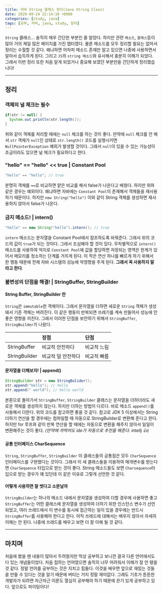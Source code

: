 ```yaml
---
title: 자바 String 클래스 정리(Java String Class)
date: 2020-09-24 22:14:10 +0900
categories: [study, java]
tags: [공부, 자바, java, study, 정리]
---
```


`String` 클래스... 솔직히 매우 간단한 부분인 줄 알았다. 하지만 관련 `메소드`, `클래스`등이 많아 거의 제일 많은 페이지를 가진 챕터였다. 물론 메소드를 모두 정리할 필요는 없어서 정리는 수월할 것 같다. 왜냐하면 어차피 메소드 존재만 알고 있으면 나중에 사용하면서 알아서 습득하게 된다. 그리고 `JS`의 `string 메소드`와 유사해서 충분히 이해가 되었다. 그래서 이번 정리 또한 처음 알게 되었거나 중요해 보였던 부분만을 간단하게 정리했습니다!

---

## 정리

### 객체의 널 체크는 필수

```java
if(str != null) {
  System.out.println(str.length());
}
```

위와 같이 객체를 처리할 때에는 `null` 체크를 하는 것이 좋다. 만약에 `null` 체크를 안 해서 `str` 객체가 `null`인 상태로 `str.length()` 코드를 실행시키면 `NullPointerException` 예외가 발생할 것이다. 그래서 `null`이 있을 수 있는 가능성이 조금이라도 있으면 널 체크가 필요하다고 한다.

### "hello" == "hello" << true | Constant Pool

```java
"hello" == "hello"; // true
```

분명히 객체를 `==`로 비교하면 얕은 비교를 해서 false가 나온다고 배웠다. 하지만 위와 같은 경우는 예외이다. 왜냐하면 자바에는 `Constant Pool`이 존재해서 객체들을 재사용하기 때문이다. 하지만 `new String("hello")` 이와 같이 String 객체를 생성하면 재사용하지 않아서 false가 나온다.

### 금지 메소드! | intern()

```java
"hello" == new String("hello").intern(); // true
```

`intern` 메소드는 문자열을 Constant Pool에서 참조하도록 바꿔준다. 그래서 위의 코드의 값이 `true`가 되는 것이다. 그래서 조심해야 할 것이 있다. 무차별적으로 `intern() `메소드를 사용하여 억지로 `Constant Pool`에 값을 할당하면 저장되는 영역은 한계가 있어서 메모리를 청소하는 단계를 거치게 된다. 이 작은 연산 하나를 빠르게 하기 위해서 한 행동 때문에 전체 자바 시스템의 성능에 악영향을 주게 된다. **그래서 꼭 사용하지 말라고 한다**.

### 불변성의 단점을 해결! | StringBuffer, StringBuilder

#### String Buffer, StringBuilder 란

`String`은 `immutable`한 객체이다. 그래서 문자열을 더하면 새로운 `String` 객체가 생성돼서 기존 객체는 버려진다. 이 같은 행동이 반복되면 쓰레기를 계속 만들어서 성능에 안 좋은 영향을 끼친다. 그래서 이러한 단점을 보안하기 위해서 `StringBuffer`, `StringBuilder`가 나왔다.

|               | 장점               | 단점        |
| :------------ | :----------------- | :---------- |
| StringBuffer  | 비교적 안전하다    | 비교적 느림 |
| StringBuilder | 비교적 덜 안전하다 | 비교적 빠름 |

#### 문자열을 더해보자! | append()

```java
StringBuilder str = new StringBulider();
str.append("hello"); // hello
str.append(" world"); // hello world
```

본론으로 돌아가서 `StringBuffer`, `StringBuilder` 클래스는 문자열을 더하더라도 새로운 객체를 생성하지 않는다. 하지만 더하는 방법이 다르다. 바로 메소드 `append()`를 사용해서 더한다. 위의 코드를 참고하면 좋을 것 같다. 참고로 JDK 5 이상에서는 String 더하기 연산을 할 경우에는 컴파일할 때 자동으로 StringBuilder로 변환해 준다고 한다. 하지만 for 루프와 같이 반복 연산을 할 때에는 자동으로 변환을 해주지 않아서 일일이 변환해주는 것이 좋다. _(만약에 까먹어도 ide가 자동으로 추전을 해준다. intellj 👍)_

#### 공통 인터페이스 CharSequence

`String`, `StringBuffer`, `StringBuilder` 이 클래스들의 공통점은 모두 `CharSequence` 인터페이스를 구현했다는 것이다. 그래서 이 세 클래스들을 이용하여 매개변수를 받는다면 `CharSequence` 타입으로 받는 것이 좋다. String 메소드들도 보면 `Charsequence`타입으로 받는 경우가 꽤 있던데 이 같은 이유로 그렇게 선언한 것 같다.

#### 어떻게 사용하면 잘 썻다고 소문날까

`StringBuilder`는 하나의 메소드 내에서 문자열을 생성하여 더할 경우에 사용하면 좋고 `StringBuffer`는 어떤 클래스에 문자열을 생성하여 더하기 위한 인스턴스 변수가 선언되었고, 여러 쓰레드에서 이 변수를 동시에 접근하는 일이 있을 경우에는 반드시 `StringBuffer`를 사용해야 한다고 한다. 아직 쓰레드에 대해서는 배우지 않아서 자세히 이해는 안 된다. 나중에 쓰레드를 배우고 보면 더 잘 이해 될 것 같다.

---

## 마치며

처음에 봤을 땐 내용이 많아서 두려웠지만 막상 공부하고 보니깐 결국 다른 언어에서도 다 있는 개념들이었다. 처음 접하는 언어였으면 솔직히 너무 어려워서 이해가 잘 안 됐을 것 같다. 정말 언어를 공부하는 것은 지치고 힘들다. 이것을 배우면 앞으로 재밌는 것들을 만들 수 있다는 것을 알기 때문에 버티는 거지 정말 재미없다. 그래도 기초가 튼튼한 개발자가 되려면 차근차근 이론도 열심히 공부해야 하기 때문에 끈기 있게 공부하고 있다. 앞으로도 파이팅이다!
